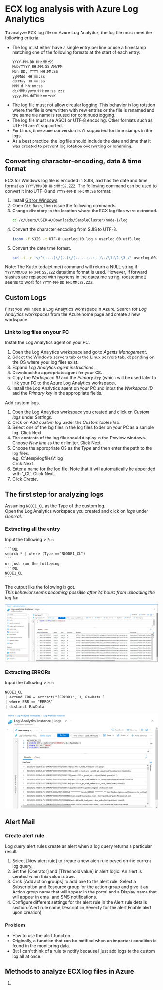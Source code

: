 # ECX log analysis with Azure Log Analytics
   
To analyze ECX log file on Azure Log Analytics, the log file must meet the following criteria:

- The log must either have a single entry per line or use a timestamp matching one of the following formats at the start of each entry:
    ```
    YYYY-MM-DD HH:MM:SS
    M/D/YYYY HH:MM:SS AM/PM
    Mon DD, YYYY HH:MM:SS
    yyMMdd HH:mm:ss
    ddMMyy HH:mm:ss
    MMM d hh:mm:ss
    dd/MMM/yyyy:HH:mm:ss zzz
    yyyy-MM-ddTHH:mm:ssK
    ```
- The log file must not allow circular logging. This behavior is log rotation where the file is overwritten with new entries or the file is renamed and the same file name is reused for continued logging.
- The log file must use ASCII or UTF-8 encoding. Other formats such as UTF-16 aren't supported.
- For Linux, time zone conversion isn't supported for time stamps in the logs.
- As a best practice, the log file should include the date and time that it was created to prevent log rotation overwriting or renaming.

## Converting character-encoding, date & time format

ECX for Windows log file is encoded in SJIS, and has the date and time format as `YYYY/MM/DD HH:MM:SS.ZZZ`.
The following command can be used to convert it into UTF-8 and `YYYY-MM-D HH:MM:SS` format:

1. Install [Git for Windows](https://gitforwindows.org/).
2. Open `Git Bash`, then issue the following commands.
3. Change directory to the location where the ECX log files were extracted.
    ```sh
    cd /c/Users/USER-A/Downloads/SampleCluster/node-1/log
    ```
4. Convert the character encoding from SJIS to UTF-8.
    ```sh
    iconv -f SJIS -t UTF-8 userlog.00.log > userlog.00.utf8.log
    ```
5. Convert the date time format.
    ```sh
    sed -i -r 's/^(....)\/(..)\/(.. ..:..:..)\./\1-\2-\3 /' userlog.00.utf8.log
    ```
Note: The Kusto todatetime() command will return a NULL string if `YYYY/MM/DD HH:MM:SS.ZZZ` date/time format is used. However, if forward slashes are replaced with hyphens in the date/time string, todatetime() seems to work for `YYYY-MM-DD HH:MM:SS.ZZZ`.
## Custom Logs

First you will need a Log Analytics workspace in Azure. Search for *Log Analytics workspaces* from the Azure home page and create a new workspace.   

### Link to log files on your PC

Install the Log Analytics agent on your PC.

1. Open the Log Analytics workspace and go to *Agents Management*.
2. Select the Windows servers tab or the Linux servers tab, depending on the OS where your log files exist.
3. Expand *Log Analytics agent instructions*.
4. Download the appropriate agent for your OS.
5. Copy the *Workspace ID* and the *Primary key* (which will be used later to link your PC to the Azure Log Analytics workspace).
6. Install the Log Analytics agent on your PC and input the *Workspace ID* and the *Primary key* in the appropriate fields.

Add custom logs.

1. Open the Log Analytics workspace you created and click on *Custom logs* under *Settings*.
2. Click on *Add custom log* under the *Custom tables* tab.
3. Select one of the log files in the log files folder on your PC as a sample log. Click Next.
4. The contents of the log file should display in the Preview windows. Choose *New line* as the delimiter. Click Next.
5. Choose the appropriate OS as the *Type* and then enter the path to the log files.    
    e.g. C:\\temp\\logfiles\\\*.log    
    Click Next.
7. Enter a name for the log file. Note that it will automatically be appended with '\_CL'. Click Next.
8. Click *Create*.

## The first step for analyzing logs

Assuming `NODE1_CL` as the Type of the custom log.  
Open the Log Analytics workspace you created and click on *logs* under *General*.

### Extracting all the entry

Input the following > `Run`

    ```KQL
    search * | where (Type =="NODDE1_CL")
    ```
    or just run the following
    ```KQL
    NODE1_CL
    ```

The output like the following is got.  
*This behavior seems becoming possible after 24 hours from uploading the log file.*

![ScreenShot_20230131_122743.png](ScreenShot_20230131_122743.png)

### Extracting ERRORs
Input the following > `Run`

```KQL
NODE1_CL
| extend ERR = extract("(ERROR)", 1, RawData )
| where ERR == "ERROR"
| distinct RawData
```
![ScreenShot_20230203_125200.png](ScreenShot_20230203_125200.png)

## Alert Mail

### Create alert rule

Log query alert rules create an alert when a log query returns a particular result.

1. Select [New alert rule] to create a new alert rule based on the current log query.
2. Set the [Operator] and [Threshold value] in alert logic. An alert is created when this value is true.
3. Click [Add action groups] to add one to the alert rule. Select a Subscription and Resource group for the action group and give it an Action group name that will appear in the portal and a Display name that will appear in email and SMS notifications.
4. Configure different settings for the alert rule in the Alert rule details section.(Alert rule name,Description,Severity for the alert,Enable alert upon creation)

### Problem
- How to use the alert function.
- Originally, a function that can be notified when an important condition is found in the monitoring data.
- But I can't think of a rule to notify because I just add logs to the custom log all at once.

## Methods to analyze ECX log files in Azure

1. 
